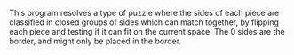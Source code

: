 This program resolves a type of puzzle where the sides of each piece are classified in closed groups of sides which can match together, by flipping each piece and testing if it can fit on the current space. The 0 sides are the border, and might only be placed in the border.
